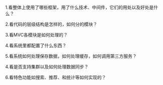 1.看整体上使用了哪些框架，用了什么技术、中间件，它们的用处以及好处是什么？

2.看代码的层级结构是怎样的，如何分的模块？

3.看MVC各模块是如何处理的？

4.看系统里都配置了什么东西？

5.看系统如何处理保存数据，如何处理缓存，如何调用第三方服务？

4.看是否支持集群以及如何处理数据同步？

6.看特色功能如搜索、推荐、和统计等如何实现的？